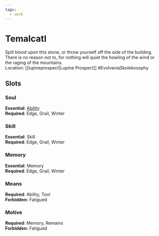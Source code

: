 ```yaml
---
tags:
  - verb
---
```

# Temalcatl
Spill blood upon this stone, or throw yourself off the side of the building. There is no reason not to, for nothing will quiet the howling of the wind or the raging of the mountains.<br>Location: [[lupineprospect|Lupine Prospect]]
#EvolveviaSkolekosophy 
## Slots
### Soul
**Essential**: [Ability](https://uadaf.theevilroot.xyz/rowenarium/element/ability)<br>**Required**: Edge, Grail, Winter
### Skill
**Essential**: Skill<br>**Required**: Edge, Grail, Winter
### Memory
**Essential**: Memory<br>**Required**: Edge, Grail, Winter
### Means
**Required**: Ability, Tool<br>**Forbidden:** Fatigued
### Motive
**Required**: Memory, Remains<br>**Forbidden:** Fatigued

